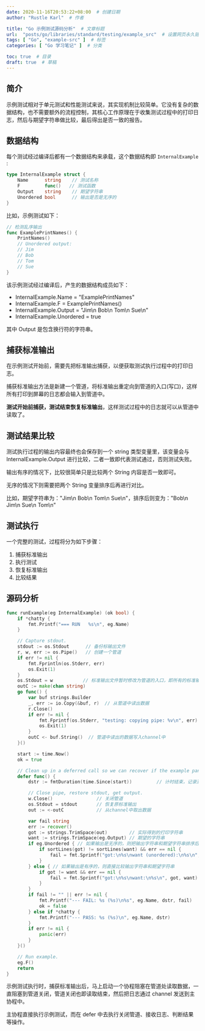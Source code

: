 ```yaml
---
date: 2020-11-16T20:53:22+08:00  # 创建日期
author: "Rustle Karl"  # 作者

title: "Go 示例测试源码分析"  # 文章标题
url:  "posts/go/libraries/standard/testing/example_src"  # 设置网页永久链接
tags: [ "Go", "example-src" ]  # 标签
categories: [ "Go 学习笔记" ]  # 分类

toc: true  # 目录
draft: true  # 草稿
---
```


## 简介

示例测试相对于单元测试和性能测试来说，其实现机制比较简单。它没有复杂的数据结构，也不需要额外的流程控制，其核心工作原理在于收集测试过程中的打印日志，然后与期望字符串做比较，最后得出是否一致的报告。

## 数据结构

每个测试经过编译后都有一个数据结构来承载，这个数据结构即 `InternalExample` :

```go
type InternalExample struct {
	Name      string    // 测试名称
	F         func()   // 测试函数
	Output    string    // 期望字符串
	Unordered bool      // 输出是否是无序的
}
```

比如，示例测试如下：

```go
// 检测乱序输出
func ExamplePrintNames() {
    PrintNames()
    // Unordered output:
    // Jim
    // Bob
    // Tom
    // Sue
}
```

该示例测试经过编译后，产生的数据结构成员如下：

* InternalExample.Name = "ExamplePrintNames"
* InternalExample.F = ExamplePrintNames()
* InternalExample.Output = "Jim\n Bob\n Tom\n Sue\n"
* InternalExample.Unordered = true

其中 Output 是包含换行符的字符串。

## 捕获标准输出

在示例测试开始前，需要先把标准输出捕获，以便获取测试执行过程中的打印日志。

捕获标准输出方法是新建一个管道，将标准输出重定向到管道的入口(写口)，这样所有打印到屏幕的日志都会输入到管道中。

**测试开始前捕获，测试结束恢复标准输出**，这样测试过程中的日志就可以从管道中读取了。

## 测试结果比较

测试执行过程的输出内容最终也会保存到一个 string 类型变量里，该变量会与 InternalExample.Output 进行比较，二者一致即代表测试通过，否则测试失败。

输出有序的情况下，比较很简单只是比较两个 String 内容是否一致即可。

无序的情况下则需要把两个 String 变量排序后再进行对比。

比如，期望字符串为："Jim\n Bob\n Tom\n Sue\n"，排序后则变为："Bob\n Jim\n Sue\n Tom\n"

## 测试执行

一个完整的测试，过程将分为如下步骤：

1. 捕获标准输出
2. 执行测试
3. 恢复标准输出
4. 比较结果

## 源码分析

```go
func runExample(eg InternalExample) (ok bool) {
	if *chatty {
		fmt.Printf("=== RUN   %s\n", eg.Name)
	}

	// Capture stdout.
	stdout := os.Stdout      // 备份标输出文件
	r, w, err := os.Pipe()   // 创建一个管道
	if err != nil {
		fmt.Fprintln(os.Stderr, err)
		os.Exit(1)
	}
	os.Stdout = w           // 标准输出文件暂时修改为管道的入口，即所有的标准输出实际上都会进入管道
	outC := make(chan string)
	go func() {
		var buf strings.Builder
		_, err := io.Copy(&buf, r)  // 从管道中读出数据
		r.Close()
		if err != nil {
			fmt.Fprintf(os.Stderr, "testing: copying pipe: %v\n", err)
			os.Exit(1)
		}
		outC <- buf.String()  // 管道中读出的数据写入channel中
	}()

	start := time.Now()
	ok = true

	// Clean up in a deferred call so we can recover if the example panics.
	defer func() {
		dstr := fmtDuration(time.Since(start))         // 计时结束，记录测试用时

		// Close pipe, restore stdout, get output.
		w.Close()                // 关闭管道
		os.Stdout = stdout       // 恢复原标准输出
		out := <-outC            // 从channel中取出数据

		var fail string
		err := recover()
		got := strings.TrimSpace(out)        // 实际得到的打印字符串
		want := strings.TrimSpace(eg.Output) // 期望的字符串
		if eg.Unordered { // 如果输出是无序的，则把输出字符串和期望字符串排序后比较
			if sortLines(got) != sortLines(want) && err == nil {
				fail = fmt.Sprintf("got:\n%s\nwant (unordered):\n%s\n", out, eg.Output)
			}
		} else { // 如果输出是有序的，则直接比较输出字符串和期望字符串
			if got != want && err == nil {
				fail = fmt.Sprintf("got:\n%s\nwant:\n%s\n", got, want)
			}
		}
		if fail != "" || err != nil {
			fmt.Printf("--- FAIL: %s (%s)\n%s", eg.Name, dstr, fail)
			ok = false
		} else if *chatty {
			fmt.Printf("--- PASS: %s (%s)\n", eg.Name, dstr)
		}
		if err != nil {
			panic(err)
		}
	}()

	// Run example.
	eg.F()
	return
}
```

示例测试执行时，捕获标准输出后，马上启动一个协程阻塞在管道处读取数据，一直阻塞到管道关闭，管道关闭也即读取结束，然后把日志通过 channel 发送到主协程中。

主协程直接执行示例测试，而在 defer 中去执行关闭管道、接收日志、判断结果等操作。

```go

```
